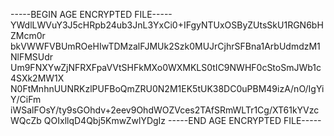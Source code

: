 -----BEGIN AGE ENCRYPTED FILE-----
YWdlLWVuY3J5cHRpb24ub3JnL3YxCi0+IFgyNTUxOSByZUtsSkU1RGN6bHZMcm0r
bkVWWFVBUmROeHIwTDMzalFJMUk2Szk0MUJrCjhrSFBna1ArbUdmdzM1NlFMSUdr
Um9FNXYwZjNFRXFpaVVtSHFkMXo0WXMKLS0tIC9NWHF0cStoSmJWb1c4SXk2MW1X
N0FtMnhnUUNRKzlPUFBoQmZRU0N2M1EK5tUK38DC0uPBM49izA/nO/IgYiY/CiFm
iWSalFOsY/ty9sGOhdv+2eev9OhdWOZVces2TAfSRmWLTr1Cg/XT61kYVzcWQcZb
QOIxllqD4Qbj5KmwZwlYDgIz
-----END AGE ENCRYPTED FILE-----
